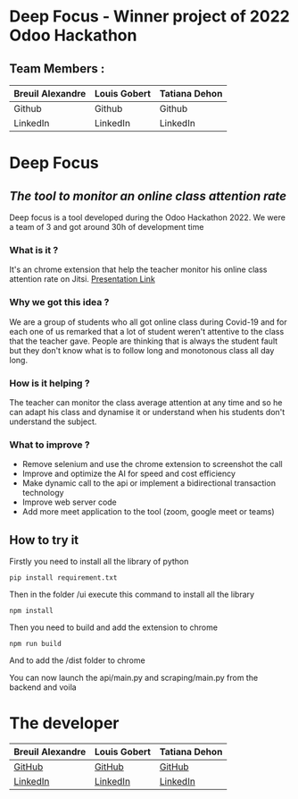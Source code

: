 # Deep Focus - Winner project of 2022 Odoo Hackathon

## Team Members :

| Breuil Alexandre | Louis Gobert | Tatiana Dehon|
|--|--|--|
| <a>Github</a> | <a>Github</a> | <a>Github</a> |
| <a>LinkedIn</a> | <a>LinkedIn</a> | <a>LinkedIn</a> |


# Deep Focus
## _The tool to monitor an online class attention rate_

Deep focus is a tool developed during the Odoo Hackathon 2022. 
We were a team of 3 and got around 30h of development time

### What is it ?
It's an chrome extension that help the teacher monitor his online class attention rate on Jitsi.
[Presentation Link](https://www.canva.com/design/DAE8y_2_D1Q/lqdxjrNn8qZnUjsLUs3iMA/view?utm_content=DAE8y_2_D1Q&utm_campaign=designshare&utm_medium=link2&utm_source=sharebutton)

### Why we got this idea ?
We are a group of students who all got online class during Covid-19 and for each one of us remarked that a lot of student weren't attentive to the class that the teacher gave.
People are thinking that is always the student fault but they don't know what is to follow long and monotonous class all day long.

### How is it helping ?
The teacher can monitor the class average attention at any time and so he can adapt his class and dynamise it or understand when his students don't understand the subject.

### What to improve ?
- Remove selenium and use the chrome extension to screenshot the call
- Improve and optimize the AI for speed and cost efficiency
- Make dynamic call to the api or implement a bidirectional transaction technology
- Improve web server code
- Add more meet application to the tool (zoom, google meet or teams) 

## How to try it

Firstly you need to install all the library of python

    pip install requirement.txt

Then in the folder /ui execute this command to install all the library

    npm install

Then you need to build and add the extension to chrome

    npm run build

And to add the /dist folder to chrome

You can now launch the api/main.py and scraping/main.py from the backend and voila

# The developer
| Breuil Alexandre | Louis Gobert | Tatiana Dehon|
|--|--|--|
| [GitHub](https://github.com/Xander-Br) | [GitHub](https://github.com/LouisGobert) | [GitHub](https://github.com/Titania7) |
| [LinkedIn](https://www.linkedin.com/in/alexandre-breuil-2003/) | [LinkedIn](https://www.linkedin.com/in/louis-gobert-889a2314b/)| [LinkedIn](https://www.linkedin.com/in/tatiana-dehon-62ba43198/) |
